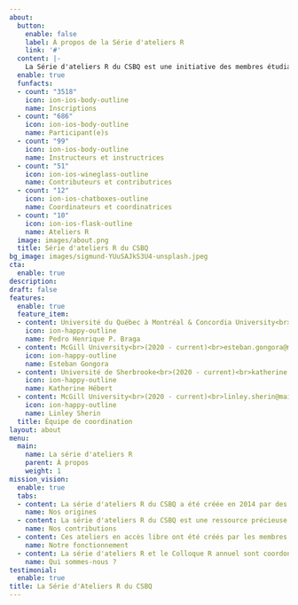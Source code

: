```yaml
---
about:
  button:
    enable: false
    label: À propos de la Série d'ateliers R
    link: '#'
  content: |-
    La Série d'ateliers R du CSBQ est une initiative des membres étudiants des cycles supérieurs et postdoctorants du Centre québécois des sciences de la biodiversité (CSBQ). <br>Nous offrons des ateliers sur la programmation et les statistiques pour la recherche en écologie, évolution et biodiversité.
  enable: true
  funfacts:
  - count: "3518"
    icon: ion-ios-body-outline
    name: Inscriptions
  - count: "686"
    icon: ion-ios-body-outline
    name: Participant(e)s
  - count: "99"
    icon: ion-ios-body-outline
    name: Instructeurs et instructrices
  - count: "51"
    icon: ion-ios-wineglass-outline
    name: Contributeurs et contributrices
  - count: "12"
    icon: ion-ios-chatboxes-outline
    name: Coordinateurs et coordinatrices
  - count: "10"
    icon: ion-ios-flask-outline
    name: Ateliers R
  image: images/about.png
  title: Série d'ateliers R du CSBQ
bg_image: images/sigmund-YUuSAJkS3U4-unsplash.jpeg
cta:
  enable: true
description:
draft: false
features:
  enable: true
  feature_item:
  - content: Université du Québec à Montréal & Concordia University<br>(2017 - current)<br>ph.pereirabraga@gmail.com
    icon: ion-happy-outline
    name: Pedro Henrique P. Braga
  - content: McGill University<br>(2020 - current)<br>esteban.gongora@mail.mcgill.ca
    icon: ion-happy-outline
    name: Esteban Gongora
  - content: Université de Sherbrooke<br>(2020 - current)<br>katherine.hebert@usherbrooke.ca
    icon: ion-happy-outline
    name: Katherine Hébert
  - content: McGill University<br>(2020 - current)<br>linley.sherin@mail.mcgill.ca
    icon: ion-happy-outline
    name: Linley Sherin
  title: Équipe de coordination
layout: about
menu:
  main:
    name: La série d'ateliers R
    parent: À propos
    weight: 1
mission_vision:
  enable: true
  tabs:
  - content: La série d'ateliers R du CSBQ a été créée en 2014 par des membres du CSBQ aux cycles supérieurs et au postdoctorat inspirés par les [ateliers statistique de BGSA McGill](https://sites.google.com/site/mcgillbgsa/), Vincent Fugère, Dalal Hanna, et Zofia Taranu. Tous les ateliers offerts aujourd'hui ont d'abord été développés par des membres du CSBQ aux  cycles supérieurs et au postdoctorat, et ont été maintenus par de nombreux autres personnes depuis 2014. En 2017, Léa Blondel, Marie-Hélène Brice et Pedro Henrique P. Braga ont entamé un processus visant à améliorer la reproductibilité et la collaboration pour le matériel des ateliers en convertissant les présentations Prezi originales en code RMarkdown, et en faisant la transition vers l'hébergement et le développement du contenu sur GitHub. L'équipe de coordination actuelle a poursuivi cette tâche en menant la conversion du matériel écrit en RMarkdown et la centralisation de tous les ateliers sur Github.
    name: Nos origines
  - content: La série d'ateliers R du CSBQ est une ressource précieuse pour les personnes aux cycles supérieurs et au postdoctorat qui cherchent à améliorer leurs compétences et à acquérir de l'expérience en R, en statistiques, en collaboration et en enseignement, ainsi qu'en développement critique de contenu éducatif. Presque tous les aspects de la série sont rendus possibles par les contributions de membres du CSBQ aux cycles supérieurs ou au postdoctorat qui cherchent à développer leurs compétences en coordonnant la série, en contribuant au développement et à l'enseignement des ateliers, et en participant aux ateliers année après année.
    name: Nos contributions
  - content: Ces ateliers en accès libre ont été créés par les membres du CSBQ pour les membres du CSBQ et la communauté au sens large. Le contenu de ces ateliers a été continuellement revu par les pairs et développé par les membres du CSBQ depuis leur développement initial en 2014. La série d'ateliers est instruite par des membres du CSBQ en anglais et en français, chaque année.
    name: Notre fonctionnement
  - content: La série d'ateliers R et le Colloque R annuel sont coordonnées par des membres du CSBQ aux cycles supérieurs ou au postdoctorat. La série est actuellement coordonnée par quatre étudiants et étudiantes du CSBQ - Pedro Henrique P. Braga (depuis 2017), Katherine Hébert (depuis 2020), Linley Sherin (depuis 2020), et Esteban Gongora (depuis 2020). L'équipe de coordination a inclut Marc-Olivier Beausoleil (2018-2019), Léa Blondel (2017-2018), Marie-Hélène Brice (2017-2020), Alexis Carteron (2019-2020), Vincent Fugère (2014-2017), Dalal Hanna (2014-2017), Krista Oke (2016-2017), Jacob Ziegler (2015-2016), Zofia Taranu (2014-2016).
    name: Qui sommes-nous ?
testimonial:
  enable: true
title: La Série d'Ateliers R du CSBQ
---
```

